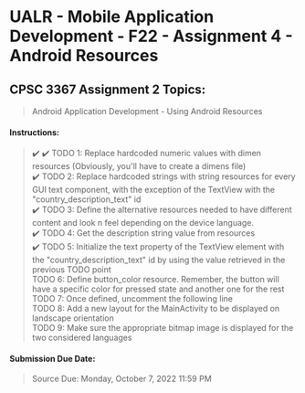 # UALR - Mobile Application Development - F22 - Assignment 4 - Android Resources

## CPSC 3367 Assignment 2 Topics:

> Android Application Development - Using Android Resources

#### Instructions:

> :heavy_check_mark: 
> :heavy_check_mark:  TODO 1: Replace hardcoded numeric values with dimen resources (Obviously, you'll have to create a dimens file)<br>
> :heavy_check_mark:  TODO 2: Replace hardcoded strings with string resources for every GUI text component, with the exception of the TextView with the "country_description_text" id<br>
> :heavy_check_mark:  TODO 3: Define the alternative resources needed to have different content and look n feel depending on the device language.<br>
> :heavy_check_mark:  TODO 4: Get the description string value from resources<br>
> :heavy_check_mark:  TODO 5: Initialize the text property of the TextView element with the "country_description_text" id by using the value retrieved in the previous TODO point<br>
> TODO 6: Define button_color resource. Remember, the button will have a specific color for pressed state and another one for the rest<br>
> TODO 7: Once defined, uncomment the following line<br>
> TODO 8: Add a new layout for the MainActivity to be displayed on landscape orientation<br>
> TODO 9: Make sure the appropriate bitmap image is displayed for the two considered languages<br>

#### Submission Due Date:

>  Source Due: Monday, October 7, 2022 11:59 PM
